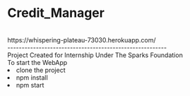 # Credit_Manager
<br>
https://whispering-plateau-73030.herokuapp.com/
<br>
--------------------------------------------------------
<br>
Project Created for Internship Under The Sparks Foundation
<br>
To start the WebApp
<br>
<li>clone the project
<br>
<li>npm install
<br>
<li>npm start
